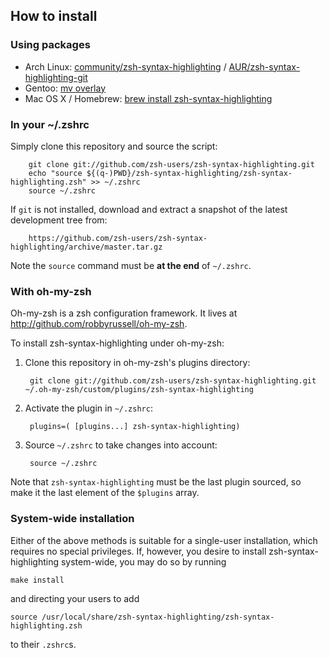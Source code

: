 How to install
--------------

### Using packages

* Arch Linux: [community/zsh-syntax-highlighting][arch-package] / [AUR/zsh-syntax-highlighting-git][AUR-package]
* Gentoo: [mv overlay][gentoo-overlay]
* Mac OS X / Homebrew: [brew install zsh-syntax-highlighting][brew-package]

[arch-package]: https://www.archlinux.org/packages/zsh-syntax-highlighting
[AUR-package]: https://aur.archlinux.org/packages/zsh-syntax-highlighting-git
[gentoo-overlay]: http://gpo.zugaina.org/app-shells/zsh-syntax-highlighting
[brew-package]: https://github.com/Homebrew/homebrew/blob/master/Library/Formula/zsh-syntax-highlighting.rb


### In your ~/.zshrc

Simply clone this repository and source the script:

        git clone git://github.com/zsh-users/zsh-syntax-highlighting.git
        echo "source ${(q-)PWD}/zsh-syntax-highlighting/zsh-syntax-highlighting.zsh" >> ~/.zshrc
        source ~/.zshrc

  If `git` is not installed, download and extract a snapshot of the latest
  development tree from:

        https://github.com/zsh-users/zsh-syntax-highlighting/archive/master.tar.gz

  Note the `source` command must be **at the end** of `~/.zshrc`.


### With oh-my-zsh

Oh-my-zsh is a zsh configuration framework.  It lives at
<http://github.com/robbyrussell/oh-my-zsh>.

To install zsh-syntax-highlighting under oh-my-zsh:

1. Clone this repository in oh-my-zsh's plugins directory:

        git clone git://github.com/zsh-users/zsh-syntax-highlighting.git ~/.oh-my-zsh/custom/plugins/zsh-syntax-highlighting

2. Activate the plugin in `~/.zshrc`:

        plugins=( [plugins...] zsh-syntax-highlighting)

3. Source `~/.zshrc`  to take changes into account:

        source ~/.zshrc

Note that `zsh-syntax-highlighting` must be the last plugin sourced,
so make it the last element of the `$plugins` array.


### System-wide installation

Either of the above methods is suitable for a single-user installation,
which requires no special privileges.  If, however, you desire to install
zsh-syntax-highlighting system-wide, you may do so by running

    make install

and directing your users to add

    source /usr/local/share/zsh-syntax-highlighting/zsh-syntax-highlighting.zsh

to their `.zshrc`s.



